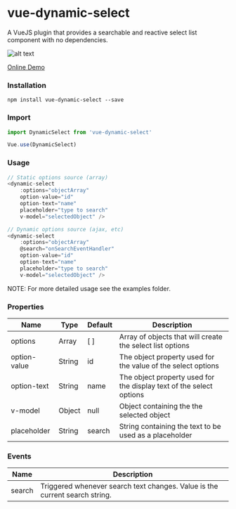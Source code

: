 # vue-dynamic-select
A VueJS plugin that provides a searchable and reactive select list component with no dependencies.

![alt text](https://raw.githubusercontent.com/silasmontgomery/vue-dynamic-select/master/src/images/dynamic-select.png "vue-dynamic-select screenshot")

[Online Demo](https://silasmontgomery.github.io/vue-dynamic-select)

### Installation
```
npm install vue-dynamic-select --save
```

### Import
```javascript
import DynamicSelect from 'vue-dynamic-select'

Vue.use(DynamicSelect)
```

### Usage
```javascript
// Static options source (array)
<dynamic-select 
    :options="objectArray"
    option-value="id"
    option-text="name"
    placeholder="type to search"
    v-model="selectedObject" />

// Dynamic options source (ajax, etc)
<dynamic-select 
    :options="objectArray"
    @search="onSearchEventHandler"
    option-value="id"
    option-text="name"
    placeholder="type to search"
    v-model="selectedObject" />
```

NOTE: For more detailed usage see the examples folder.

### Properties
| Name         | Type   | Default | Description                         |
| ------------ | ------ | ------- | ------------------------------------------------------------------- |
| options      | Array  | [ ]     | Array of objects that will create the select list options           |
| option-value | String | id      | The object property used for the value of the select options        |
| option-text  | String | name    | The object property used for the display text of the select options |
| v-model      | Object | null    | Object containing the the selected object                           |
| placeholder  | String | search  | String containing the text to be used as a placeholder              |

### Events
| Name   | Description                                                                 |
| ------ | --------------------------------------------------------------------------- |
| search | Triggered whenever search text changes. Value is the current search string. |